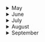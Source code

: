 
<details><summary>May</summary>

## 25-05-2019
* [Bjarke Ingels says a style is "like a straitjacket"](https://www.dezeen.com/2019/05/22/bjarke-ingels-podcast-interview-style-time-sensitive/) #architecture #Ingels
* [She Had Stage 4 Lung Cancer, and a Mountain to Climb](https://www.nytimes.com/2019/05/22/sports/cancer-mother.html?module=inline) #aconcagua #mountains 
* [London Synphony orchestra, noche luminosa](http://martinwullich.com/london-symphony-orchestra-noche-luminosa/) #Simon Rattle

## 26-05-2019
* [The 2019 Everest Death Toll Rises to 11](https://www.outsideonline.com/2397250/everest-death-toll-rises-10) #mountain
* [The Indiana Jones of Climate Science](https://www.outsideonline.com/2395102/john-all-scientist-climber-everest) #climate #mountain
* [Marcus Aurelius on Embracing Mortality and the Key to Living with Presence](https://www.brainpickings.org/2019/05/20/marcus-aurelius-meditations-mortality-presence/) #marco aurelio
* [Does Climbing Everest Alter Your Genetic Code?](https://www.outsideonline.com/2330801/does-climbing-everest-alter-your-genetic-code)  (!) #mountain #science #twins
 
## 27-05-2019
* [How computing's first 'killer app' changed everything](https://www.bbc.com/news/business-47802280)
* [Putting Los Niños in Charge - Abasto Shopping or what to do for the children in...](https://www.nytimes.com/interactive/2019/05/27/travel/family-travel-buenos-aires-argentina.html?action=click&module=Top%20Stories&pgtype=Homepage) #nytimes #abasto

## 28-05-2019
* [Fixing a toxic work culture: How to encourage active bystanders](https://mitsloan.mit.edu/ideas-made-to-matter/fixing-a-toxic-work-culture-how-to-encourage-active-bystanders)
* [The radical plan to change how antibiotics get developed](https://www.wired.com/story/the-radical-plan-to-change-how-antibiotics-get-developed/)
* [Merging financial savvy and engineering solutions](http://news.mit.edu/2019/student-james-fok-0528): _paradoxes_ about the academia and the financial state of the art
* [Productivity and the joy of doing things the hard way](https://www.wired.com/story/obsession-with-productivity/)

## 29-05-2019
* [A harrowing journey up the world's fifth highest mountain](https://www.wired.com/story/makalu-mountain-climbing-gallery/) #mountain

## 30-05-2019
* [The Compleat Guide to Digitizing Your LP Collection](http://blog.birdhouse.org/2011/02/20/digitizing-lps/comment-page-1/) #music
* [Bjarke Ingels says a style is "like a straitjacket"](https://www.dezeen.com/2019/05/22/bjarke-ingels-podcast-interview-style-time-sensitive/) #architecture

## 31-05-2019
* [The glorius, almost-disconnected boredom of my walk in Japan](https://www.wired.com/story/six-weeks-100s-miles-hours-glorious-boredom-japan/?itm_campaign=BottomRelatedStories_Sections_1) #japan
</p>
</details>

<details><summary>June</summary>
 
## 01-06-2019
* [A behavioral economist explores poverty and development](http://news.mit.edu/2019/pierre-luc-vautrey-behavioral-economist-0531) #economics #social sciences #humanities

## 02-06-2019
* [What 10,000 Steps Will Really Get You](https://www.theatlantic.com/health/archive/2019/05/10000-steps-rule/590785/) #fitbit
* [The Ennui of the Fitbit](https://www.theatlantic.com/technology/archive/2015/07/the-ennui-of-the-fitbit/398129/) #fitbit

## 03-06-2019
* [Boeing Built Deadly Assumptions Into 737 Max, Blind to a Late Design Change](https://www.nytimes.com/2019/06/01/business/boeing-737-max-crash.html?utm_source=pocket-newtab) #aviation

## 04-06-2019
* [How Bruce Springsteen helped reelect Ronald Reagan](https://www.nationalreview.com/2019/06/bruce-springsteen-album-born-in-the-usa-ronald-reagan-reelection/?utm_source=pocket-newtab) #music

## 05-06-2019
* ['It’s a miracle': Helsinki's radical solution to homelessness](https://www.theguardian.com/cities/2019/jun/03/its-a-miracle-helsinkis-radical-solution-to-homelessness?utm_source=pocket-newtab) #homeless

## 06-06-2019
* [Scientists Save Schrödinger's Cat](https://gizmodo.com/scientists-save-schrodingers-cat-1835208353?utm_source=pocket-newtab)
* [A 3-D printer powered by machine vision and artificial intelligence](http://news.mit.edu/2019/inkbit-3d-printer-0604)

## 07-06-2019
* [Why Should Immigrants ‘Respect Our Borders’? The West Never Respected Theirs](https://www.nytimes.com/2019/06/07/opinion/immigration-reparations.html?action=click&module=Opinion&pgtype=Homepage) #nytimes

## 08-06-2019
* [Why Were Medieval Europeans So Obsessed With Long, Pointy Shoes?](https://www.atlasobscura.com/articles/medieval-europeans-pointy-shoes?utm_source=pocket-newtab)
* [Energy expenditure using isotope-labelled water (2H218O), exercise performance, skeletal muscle enzyme activities and plasma biochemical parameters in humans during 95 days of endurance exercise with inadequate energy intake](https://www.ncbi.nlm.nih.gov/pubmed/9286604) via [Have We Really Found the Limit of Human Endurance?](https://www.outsideonline.com/2397917/human-endurance-limit-study)

## 09-06-2019
* [Getting back to nature: how forest bathing can make us feel better](https://www.theguardian.com/environment/2019/jun/08/forest-bathing-japanese-practice-in-west-wellbeing) #nature #health

## 10-06-2019
* [Applying to graduate school with impostor syndrome](http://gradadmissions.mit.edu/blog/you-are-not-alone-or-i-am-here)
* [A YouTube binge helped invent a new way to diagnose Parkinson's](https://www.wired.co.uk/article/parkinsons-disease-diagnosis-faceprint) #parkinson

## 11-06-2019
* [They Introduced the World to Songs of Slavery. It Almost Broke Them](https://www.topic.com/they-introduced-the-world-to-songs-of-slavery-it-almost-broke-them?utm_source=pocket-newtab) #spirituals #music

## 12-06-2019
* [Engineers set the standards](http://news.mit.edu/2019/joanne-yates-engineering-rules-0612) #standards
* [Cerro Torre alpine style](http://publications.americanalpineclub.org/articles/12198037500/Cerro-Torre-Alpine-Style) #Cerro_Torre #mountains
* [Cerro Torre query on American Alpine Club](http://publications.americanalpineclub.org/search/solr?all=cerro+torre) #Cerro_Torre

## 13-06-2019
* [The disturbing return of scientific racism](https://www.wired.co.uk/article/superior-the-return-of-race-science-angela-saini)

## 14-06-2019
* [How to build something that lasts 10000 years](http://www.bbc.com/future/story/20190611-how-to-build-something-that-lasts-10000-years)

## 15-06-2019
* [Aerospace Projects Review Blog- Unbuilt aircraft and spacecraft projects](http://www.aerospaceprojectsreview.com/blog/)

## 17-06-2019
* [Language wars: the 19 greatest linguistic spats of all time](https://www.theguardian.com/science/2019/jun/17/language-wars-18-greatest-linguistic-spats) #language #theguardian

## 19-06-2019
* [How Necking Shaped the Giraffe](http://nautil.us/issue/41/selection/how-necking-shaped-the-giraffe-rp) #nature #nautil.us

## 20-06-2019
* [Heathrow's expansion masterplan is a nightmare, but logistical genius](https://www.wired.co.uk/article/heathrow-expansion-masterplan-m25) #logistics

## 21-06-2019
* [Glacial Trekking in Patagonia](https://www.ukclimbing.com/articles/destinations/patagonia_trekking-756) #patagonia

## 22-06-2019
* [Argentina’s blackout and the storm-battered future of the grid](https://arstechnica.com/information-technology/2019/06/argentinas-blackout-and-the-storm-battered-future-of-the-grid/) #Ars_Technica 
* [Machine Learning: Living in the age of AI](http://video.wired.com/watch/machine-learning-living-in-the-age-of-ai-film) #Wired #documentary

## 23-06-2019
* [Balconies branch out from Sou Fujimoto's tree-like tower in Montpellier](https://www.dezeen.com/2019/06/20/larbre-blanc-tower-sou-fujimoto-montpellier-france/) #architecture

## 25-06-2019
* [The Hospital Is Too Damn Loud](https://www.theatlantic.com/health/archive/2019/06/too-many-hospital-sounds/592381/)
* [Weird, Wonderful Photos From Another Era](https://www.theatlantic.com/photo/2019/06/weird-wonderful-archival-photos/592426/) #memorabilia
* [Weird, Wonderful Photos From the Archives](https://www.theatlantic.com/photo/2018/01/weird-wonderful-photos-from-the-archives/551378/)

## 26-06-2019
* [OK, So Here’s The Real Story Of Where ‘OK’ Comes From](https://www.huffpost.com/entry/origin-of-ok-expression-video_n_6133026)
* [Who Has Jurisdiction for Crimes Committed in Space?](http://mentalfloss.com/article/584985/who-has-jurisdiction-for-crimes-committed-in-space) #law

## 28-06-2019
* [Translating proteins into music, and back](http://news.mit.edu/2019/translating-proteins-music-0626) #MIT #proteins_becomes_music

## 29-06-2019
* [Tokyo in the 1970s, a pre-blade runner city](https://www.designboom.com/art/tokyo-in-the-1970s-pre-blade-runner-city-photos-by-greg-girard-06-10-2019/) #photography

## 30-06-2019
* [Game of Thrones: a battle of reality versus fantasy](https://www.wired.com/story/game-of-thrones-a-battle-of-reality-versus-fantasy/) #wired #Yuval Noah Harari
</p>
</details>

<details><summary>July</summary>
 
## 01-07-2019
* [The Music of silks](http://news.mit.edu/2012/the-music-of-the-silks-1128) #MIT #music

## 03-07-2019
* [Why plants don’t die from cancer](https://theconversation.com/why-plants-dont-die-from-cancer-119184) #Chernobyl #cancer #nature

## 04-07-2019
* [The clever cryptography behind Apple's 'Find my' feature](https://www.wired.com/story/apple-find-my-cryptography-bluetooth/) #Apple #cryptography

## 07-07-2019
* [Top British churches of the past 100 years](https://www.theguardian.com/artanddesign/2019/jul/06/100-churches-100-years-twentieth-century-society-top-british-chruches-past-100-years) #architecture #british #the_guardian

## 08-07-2019
* [A Mountaineer’s Choice to Never Have Kids](https://www.outsideonline.com/2258581/mountaineers-choice-be-sterilized-climbing) #mountain

## 10-07-2019
* [Why we see the colors of faces differently than other things](https://www.wired.com/story/why-we-see-the-colors-of-faces-differently-than-other-things/) #perception #wired

## 12-07-2019
* [A retired teacher found some seahorses off Long Beach. Then he built a secret world for them](https://www.latimes.com/science/la-sci-col1-seahorse-pacific-california-20190709-htmlstory.html?utm_source=pocket-newtab) #science #seahorses

## 14-07-2019
* [Quiénes pueden llevar la ciencia de los datos a la función pública](https://www.lanacion.com.ar/economia/quienes-pueden-llevar-la-ciencia-de-los-datos-a-la-funcion-publica141x-10-cm-nid2267273) #science #scrapping #accesibility #sarraute #data #argentina

## 15-07-2019
* [Have Smartphones Destroyed a Generation?](https://www.theatlantic.com/magazine/archive/2017/09/has-the-smartphone-destroyed-a-generation/534198/) #insight

## 16-07-2019
* [The end of capitalism has begun](https://www.theguardian.com/books/2015/jul/17/postcapitalism-end-of-capitalism-begun) #economics

## 19-07-2019
* [Notre-Dame came far closer to collapsing than people knew. This is how it was saved](https://www.nytimes.com/interactive/2019/07/16/world/europe/notre-dame.html?utm_source=pocket-newtab) #Notre_Dame

## 22-07-2019
* [How the Plastics Industry Is Fighting to Keep Polluting the World](https://theintercept.com/2019/07/20/plastics-industry-plastic-recycling/?utm_source=pocket-newtab)
* [Do our pets ever really love us – or do they just stick around for the food?](https://www.theguardian.com/lifeandstyle/2019/jul/16/do-our-pets-ever-really-love-us-or-do-they-just-stick-around-for-the-food?utm_source=pocket-newtab)

## 23-07-2019
* [How air conditioning created the modern city](https://www.theguardian.com/cities/2018/aug/14/how-air-conditioning-created-modern-city) #insight #cities #urbanism

## 29-07-2019
* [Towards New Musics: What the future holds for sound creativity](https://www.media.mit.edu/articles/towards-new-musics-what-the-future-holds-for-sound-creativity/) #MIT #Music

## 30-07-2019
* [The patient mathematician](http://news.mit.edu/2019/wei-zhang-math-collaboration-0729) #MIT #mathematician

</p>
</details>


<details><summary>August</summary>
 
## 01-08-2019
 
 * [This Is the Beginning of the End of the Beef Industry](https://www.outsideonline.com/2399736/impossible-foods-beyond-meat-alt-meat?utm_source=pocket-newtab) #economics #beef
 
## 02-08-2019
 * [Why You Need to Make a 'When I Die' File—Before It's Too Late](https://time.com/5640494/why-you-need-to-make-a-when-i-die-file-before-its-too-late/?utm_source=pocket-newtab) #insight #x'iam

## 03-08-2019
 * [‘I don’t smell!’ Meet the people who have stopped washing](https://www.theguardian.com/lifeandstyle/2019/aug/05/i-dont-smell-meet-the-people-who-have-stopped-washing) #the_guardian #marketing #cultural

## 04-08-2019
* [The Dollar-And-Cents Case Against Hollywood’s Exclusion of Women](https://fivethirtyeight.com/features/the-dollar-and-cents-case-against-hollywoods-exclusion-of-women/) #economics #gender #psychology

## 07-08-2019
* [The myth of self-control](https://www.vox.com/science-and-health/2016/11/3/13486940/self-control-psychology-myth) #x'iam #psychology #behaviour

## 11-08-2019
* [The Benefits of Optimism Are Real](https://www.theatlantic.com/health/archive/2013/03/the-benefits-of-optimism-are-real/273306/) #resilience

## 12-08-2019
* [Does cable news shape your views?](http://news.mit.edu/2019/partisan-cable-news-0808) #MIT #insight #media

## 13-08-2019
* [The World’s Wealthiest Family Gets $4 Million Richer Every Hour](https://www.bloomberg.com/features/richest-families-in-the-world/?utm_source=pocket-newtab) #Bloomberg #insight #economy

## 14-08-2019
* [Inside DeepMind's epic mission to solve science's trickiest problem](https://www.wired.co.uk/article/deepmind-protein-folding)

## 16-08-2019
* [Aga Khan Program in Islamic Architecture](https://architecture.mit.edu/history-theory-and-criticism/program/aga-khan-program-islamic-architecture) #islamic #architecture

## 18-08-2019
* [For Women Musicians, Maybelle Carter Set The Standard And Broke The Mold](https://www.npr.org/2019/08/13/748415932/for-women-musicians-maybelle-carter-set-the-standard-and-broke-the-mold) #music #country

## 19-08-2019
* [Why Are Little Kids in Japan So Independent?](https://www.citylab.com/transportation/2015/09/why-are-little-kids-in-japan-so-independent/407590/) #japan #behaviour #social #citylab 
* [The world’s top deepfake artist is wrestling with the monster he created](https://www.technologyreview.com/s/614083/the-worlds-top-deepfake-artist-is-wrestling-with-the-monster-he-created/) #deepfake #ai

## 20-08-2019
* [How Language Shapes Our Perception of Reality](https://www.fastcompany.com/40585591/how-language-shapes-our-perception-of-reality) #language #insight #cognitive #perception 

## 22-08-2019
* [UK rail line becomes first in world to be powered by solar farm](https://www.theguardian.com/business/2019/aug/22/wessex-rail-line-plugs-into-solar-power) #solar #environment #the_guardian

## 22-08-2019
* [There’s a dark side to meditation that no one talks about](https://qz.com/993465/theres-a-dark-side-to-meditation-that-no-one-talks-about/) #meditation #zen #insight #health #mental #makyo

## 30-08-2019
* [A very deep dive into iOS Exploit chains found in the wild](https://googleprojectzero.blogspot.com/2019/08/a-very-deep-dive-into-ios-exploit.html?m=1) #security #ios #apple

</p>
</details>
<details><summary>September</summary>
 
## 02-09-2019
 
 * [How to Really Listen to Music](https://www.theparisreview.org/blog/2019/08/22/how-to-actually-listen-to-music/) #music #insight
* [MIT report examines how to make technology work for society](https://workofthefuture.mit.edu/sites/default/files/2019-09/WorkoftheFuture_Report_Shaping_Technology_and_Institutions.pdf) #insight #work #future #MIT
</p>
</details>

